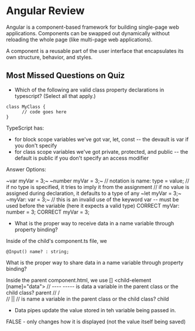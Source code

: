 # Angular Review

Angular is a component-based framework for building single-page web applications.
Components can be swapped out dynamically without reloading the whole page (like multi-page web applications).

A component is a reusable part of the user interface that encapsulates its own structure, behavior, and styles.

## Most Missed Questions on Quiz

- Which of the following are valid class property declarations in typescript? (Select all that apply.)

```
class MyClass {
      // code goes here
}
```

TypeScript has:
- for block scope variables we've got var, let, const
    -- the devault is var if you don't specify
- for class scope variables we've got private, protected, and public
    -- the default is public if you don't specify an access modifier

Answer Options:

~var myVar = 3;~
~number myVar = 3;~ // notation is name: type = value;
                    // if no type is specified, it tries to imply it from the assignment
                    // if no value is assigned during declaration, it defaults to a type of any
~let myVar = 3;~
~myVar: var = 3;~ // this is an invalid use of the keyword var -- must  be used before the variable (here it expects a  valid type)
CORRECT myVar: number = 3;
CORRECT myVar = 3; 

- What is the proper way to receive data in a name variable through property binding?

Inside of the child's component.ts file, we
```
@Input() name? : string;
```

What is the proper way to share data in a name variable through property binding?

Inside the parent component.html, we use []
<child-element [name]="data"></child-element>
//              ----   ----- is data a variable in the parent class or the child class? parent
//               /\
//               ||
//              is name a variable in the parent class or the child class? child

- Data pipes update the value stored in teh variable being passed in.

FALSE - only changes how it is displayed (not the value itself being saved)



